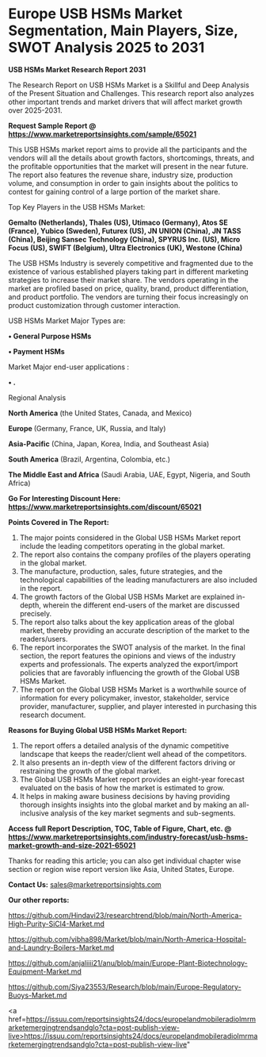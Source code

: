 # Europe USB HSMs Market Segmentation, Main Players, Size, SWOT Analysis 2025 to 2031

<strong>USB HSMs Market Research Report 2031</strong>

The Research Report on USB HSMs Market is a Skillful and Deep Analysis of the Present Situation and Challenges. This research report also analyzes other important trends and market drivers that will affect market growth over 2025-2031.

<strong>Request Sample Report @ <a href=https://www.marketreportsinsights.com/sample/65021>https://www.marketreportsinsights.com/sample/65021</a></strong>

This USB HSMs market report aims to provide all the participants and the vendors will all the details about growth factors, shortcomings, threats, and the profitable opportunities that the market will present in the near future. The report also features the revenue share, industry size, production volume, and consumption in order to gain insights about the politics to contest for gaining control of a large portion of the market share.

Top Key Players in the USB HSMs Market:

<strong>Gemalto (Netherlands), Thales (US), Utimaco (Germany), Atos SE (France), Yubico (Sweden), Futurex (US), JN UNION (China), JN TASS (China), Beijing Sansec Technology (China), SPYRUS Inc. (US), Micro Focus (US), SWIFT (Belgium), Ultra Electronics (UK), Westone (China)</strong>

The USB HSMs Industry is severely competitive and fragmented due to the existence of various established players taking part in different marketing strategies to increase their market share. The vendors operating in the market are profiled based on price, quality, brand, product differentiation, and product portfolio. The vendors are turning their focus increasingly on product customization through customer interaction.

USB HSMs Market Major Types are:

<strong>• General Purpose HSMs

• Payment HSMs</strong>

Market Major end-user applications :

<strong>• .</strong>

Regional Analysis

</u><strong><b>North America</b></strong> (the United States, Canada, and Mexico)

<strong><b>Europe </b></strong>(Germany, France, UK, Russia, and Italy)

<strong><b>Asia-Pacific</b></strong> (China, Japan, Korea, India, and Southeast Asia)

<strong><b>South America</b></strong> (Brazil, Argentina, Colombia, etc.)

<strong><b>The Middle East and Africa</b></strong> (Saudi Arabia, UAE, Egypt, Nigeria, and South Africa)

<strong>Go For Interesting Discount Here: <a href=https://www.marketreportsinsights.com/discount/65021>https://www.marketreportsinsights.com/discount/65021</a></strong>

<strong>Points Covered in The Report:</strong>
<ol>
  <li>The major points considered in the Global USB HSMs Market report include the leading competitors operating in the global market.</li>
  <li>The report also contains the company profiles of the players operating in the global market.</li>
  <li>The manufacture, production, sales, future strategies, and the technological capabilities of the leading manufacturers are also included in the report.</li>
  <li>The growth factors of the Global USB HSMs Market are explained in-depth, wherein the different end-users of the market are discussed precisely.</li>
  <li>The report also talks about the key application areas of the global market, thereby providing an accurate description of the market to the readers/users.</li>
  <li>The report incorporates the SWOT analysis of the market. In the final section, the report features the opinions and views of the industry experts and professionals. The experts analyzed the export/import policies that are favorably influencing the growth of the Global USB HSMs Market.</li>
  <li>The report on the Global USB HSMs Market is a worthwhile source of information for every policymaker, investor, stakeholder, service provider, manufacturer, supplier, and player interested in purchasing this research document.</li>
</ol>
<strong>Reasons for Buying Global USB HSMs Market Report:</strong>

<ol>
  <li>The report offers a detailed analysis of the dynamic competitive landscape that keeps the reader/client well ahead of the competitors.</li>
  <li>It also presents an in-depth view of the different factors driving or restraining the growth of the global market.</li>
  <li>The Global USB HSMs Market report provides an eight-year forecast evaluated on the basis of how the market is estimated to grow.</li>
  <li>It helps in making aware business decisions by having providing thorough insights insights into the global market and by making an all-inclusive analysis of the key market segments and sub-segments.</li>
</ol>
<strong>Access full Report Description, TOC, Table of Figure, Chart, etc. @ <a href=https://www.marketreportsinsights.com/industry-forecast/usb-hsms-market-growth-and-size-2021-65021>https://www.marketreportsinsights.com/industry-forecast/usb-hsms-market-growth-and-size-2021-65021</a></strong>


Thanks for reading this article; you can also get individual chapter wise section or region wise report version like Asia, United States, Europe.

<strong>Contact Us:</strong>
sales@marketreportsinsights.com

<strong>Our other reports:</strong>

<a href=https://github.com/Hindavi23/researchtrend/blob/main/North-America-High-Purity-SiCl4-Market.md>https://github.com/Hindavi23/researchtrend/blob/main/North-America-High-Purity-SiCl4-Market.md</a>

<a href=https://github.com/vibha898/Market/blob/main/North-America-Hospital-and-Laundry-Boilers-Market.md>https://github.com/vibha898/Market/blob/main/North-America-Hospital-and-Laundry-Boilers-Market.md</a>

<a href=https://github.com/anjaliiii21/anu/blob/main/Europe-Plant-Biotechnology-Equipment-Market.md>https://github.com/anjaliiii21/anu/blob/main/Europe-Plant-Biotechnology-Equipment-Market.md</a>

<a href=https://github.com/Siya23553/Research/blob/main/Europe-Regulatory-Buoys-Market.md>https://github.com/Siya23553/Research/blob/main/Europe-Regulatory-Buoys-Market.md</a>

<a href=https://issuu.com/reportsinsights24/docs/europelandmobileradiolmrmarketemergingtrendsandglo?cta=post-publish-view-live>https://issuu.com/reportsinsights24/docs/europelandmobileradiolmrmarketemergingtrendsandglo?cta=post-publish-view-live</a>"

